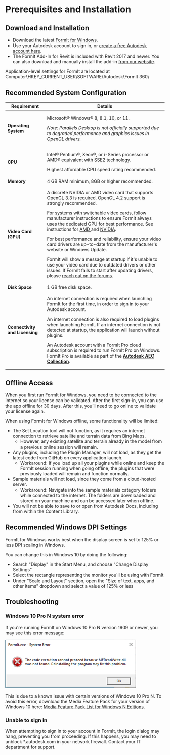 # Prerequisites and Installation

## Download and Installation

* Download the latest [FormIt for Windows](https://formit.autodesk.com/page/download).
* Use your Autodesk account to sign in, or [create a free Autodesk account here](https://accounts.autodesk.com).
* The FormIt Add-In for Revit is included with Revit 2017 and newer. You can also download and manually install the add-in [from our website](https://formit.autodesk.com/page/formit-revit).

Application-level settings for FormIt are located at Computer\HKEY\_CURRENT\_USER\SOFTWARE\Autodesk\FormIt 360\\

## Recommended System Configuration

| Requirement                    | Details                                                                                                                                                                                                                                                                                                                                                                                                                                                                                                                                                                                                                                                                                                                                                                                                                                                                                                                 |
| ------------------------------ | ----------------------------------------------------------------------------------------------------------------------------------------------------------------------------------------------------------------------------------------------------------------------------------------------------------------------------------------------------------------------------------------------------------------------------------------------------------------------------------------------------------------------------------------------------------------------------------------------------------------------------------------------------------------------------------------------------------------------------------------------------------------------------------------------------------------------------------------------------------------------------------------------------------------------- |
| **Operating System**           | <p>Microsoft® Windows® 8, 8.1, 10, or 11.</p><p><em>Note: Parallels Desktop is not officially supported due to degraded performance and graphics issues in OpenGL drivers.</em></p>                                                                                                                                                                                                                                                                                                                                                                                                                                                                                                                                                                                                                                                                                                                                     |
| **CPU**                        | <p>Intel® Pentium®, Xeon®, or i-Series processor or AMD® equivalent with SSE2 technology.</p><p>Highest affordable CPU speed rating recommended.</p>                                                                                                                                                                                                                                                                                                                                                                                                                                                                                                                                                                                                                                                                                                                                                                    |
| **Memory**                     | 4 GB RAM minimum, 8GB or higher recommended.                                                                                                                                                                                                                                                                                                                                                                                                                                                                                                                                                                                                                                                                                                                                                                                                                                                                            |
| **Video Card (GPU)**           | <p>A discrete NVIDIA or AMD video card that supports OpenGL 3.3 is required. OpenGL 4.2 support is strongly recommended.</p><p>For systems with switchable video cards, follow manufacturer instructions to ensure FormIt always uses the dedicated GPU for best performance. See instructions for <a href="https://www.amd.com/en/support/kb/faq/dh-017">AMD </a>and <a href="http://nvidia.custhelp.com/app/answers/detail/a_id/2615/kw/manage%203d%20settings/related/1">NVIDIA</a>.</p><p>For best performance and reliability, ensure your video card drivers are up-to-date from the manufacturer's website or Windows Update.</p><p>FormIt will show a message at startup if it's unable to use your video card due to outdated drivers or other issues. If FormIt fails to start after updating drivers, please <a href="https://forums.autodesk.com/t5/formit-forum/bd-p/142">reach out on the forums</a>.</p> |
| **Disk Space**                 | 1 GB free disk space.                                                                                                                                                                                                                                                                                                                                                                                                                                                                                                                                                                                                                                                                                                                                                                                                                                                                                                   |
| **Connectivity and Licensing** | <p>An internet connection is required when launching FormIt for the first time, in order to sign in to your Autodesk account.</p><p>An internet connection is also required to load plugins when launching FormIt. If an internet connection is not detected at startup, the application will launch without plugins.</p><p>An Autodesk account with a FormIt Pro cloud subscription is required to run FormIt Pro on Windows. FormIt Pro is available as part of the <a href="https://www.autodesk.com/collections/architecture-engineering-construction/overview"><strong>Autodesk AEC Collection</strong></a>.</p>                                                                                                                                                                                                                                                                                                   |

## Offline Access

When you first run FormIt for Windows, you need to be connected to the internet so your license can be validated. After the first sign-in, you can use the app offline for 30 days. After this, you’ll need to go online to validate your license again.

When using FormIt for Windows offline, some functionality will be limited:

* The Set Location tool will not function, as it requires an internet connection to retrieve satellite and terrain data from Bing Maps.
  * However, any existing satellite and terrain already in the model from a previous online session will remain.
* Any plugins, including the Plugin Manager, will not load, as they get the latest code from GitHub on every application launch.
  * Workaround: If you load up all your plugins while online and keep the FormIt session running when going offline, the plugins that were previously loaded will remain and function normally.
* Sample materials will not load, since they come from a cloud-hosted server.
  * Workaround: Navigate into the sample materials category folders while connected to the internet. The folders are downloaded and stored on your machine and can be accessed later when offline.
* You will not be able to save to or open from Autodesk Docs, including from within the Content Library.

## Recommended Windows DPI Settings

FormIt for Windows works best when the display screen is set to 125% or less DPI scaling in Windows.

You can change this in Windows 10 by doing the following:

* Search "Display" in the Start Menu, and choose "Change Display Settings"
* Select the rectangle representing the monitor you'll be using with FormIt
* Under "Scale and Layout" section, open the "Size of text, apps, and other items" dropdown and select a value of 125% or less

## Troubleshooting

### Windows 10 Pro N system error

If you're running FormIt on Windows 10 Pro N version 1909 or newer, you may see this error message:

![FormIt.exe System Error on Windows 10](<../.gitbook/assets/windows 10 error message.png>)

This is due to a known issue with certain versions of Windows 10 Pro N. To avoid this error, download the Media Feature Pack for your version of Windows 10 here: [Media Feature Pack List for Windows N Editions](https://support.microsoft.com/en-us/topic/media-feature-pack-list-for-windows-n-editions-c1c6fffa-d052-8338-7a79-a4bb980a700a).

### Unable to sign in

When attempting to sign in to your account in FormIt, the login dialog may hang, preventing you from proceeding. If this happens, you may need to unblock \*.autodesk.com in your network firewall. Contact your IT department for support.
